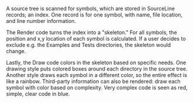 A source tree is scanned for symbols, which are stored in SourceLine records; an index. One record is for one symbol, with name, file location, and line number information.

The Render code turns the index into a "skeleton." For all symbols, the position and x,y location of each symbol is calculated.  If a user decides to exclude e.g. the Examples and Tests directories, the skeleton would change.

Lastly, the Draw code colors in the skeleton based on specific needs. One drawing style puts colored boxes around each directory in the source tree. Another style draws each symbol in a different color, so the entire effect is like a rainbow.  Third-party information can also be rendered: draw each symbol with color based on complexity. Very complex code is seen as red, simple, clear code in blue.
